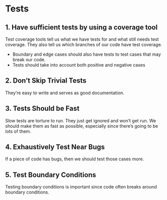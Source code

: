 # Tests

## 1. Have sufficient tests by using a coverage tool

Test coverage tools tell us what we have tests for and what still needs test coverage. They also tell us which branches of our code have test coverage.

- Boundary and edge cases should also have tests to test cases that may break our code.
- Tests should take into account both positive and negative cases

## 2. Don’t Skip Trivial Tests

They’re easy to write and serves as good documentation.

## 3. Tests Should be Fast

Slow tests are torture to run. They just get ignored and won’t get run. We should make them as fast as possible, especially since there’s going to be lots of them.

## 4. Exhaustively Test Near Bugs

If a piece of code has bugs, then we should test those cases more.

## 5. Test Boundary Conditions

Testing boundary conditions is important since code often breaks around boundary conditions.
